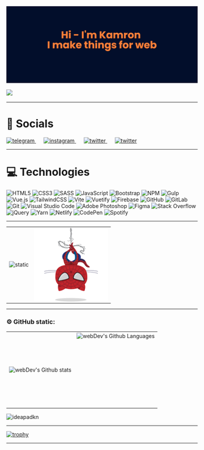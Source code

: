 <img src="img/banner.png" alt="bg">

![](https://readme-typing-svg.herokuapp.com?font=Montserrat&color=coral&lines=I'm+a+Vue+JS+Developer)

---

# 🤝 Socials

<a style="margin-right: 20px" href="https://t.me/kn6429" target="_blank">
  <img width="40px" src="https://upload.wikimedia.org/wikipedia/commons/thumb/8/83/Telegram_2019_Logo.svg/1200px-Telegram_2019_Logo.svg.png" alt="telegram">
</a>
<a style="margin-right: 20px" href="https://www.instagram.com/_ideapad/" target="_blank">
  <img width="40px" src="https://play-lh.googleusercontent.com/VRMWkE5p3CkWhJs6nv-9ZsLAs1QOg5ob1_3qg-rckwYW7yp1fMrYZqnEFpk0IoVP4LM" alt="instagram">
</a>
<a style="margin-right: 20px" href="https://twitter.com/_ideapad_" target="_blank">
  <img width="40px" src="https://upload.wikimedia.org/wikipedia/commons/thumb/6/6f/Logo_of_Twitter.svg/1200px-Logo_of_Twitter.svg.png" alt="twitter">
</a>
<a style="margin-right: 20px" href="https://leetcode.com/ideapadkn/" target="_blank">
  <img width="40px" src="https://lh3.googleusercontent.com/p/AF1QipNZ7B52y87FgrIfurO5gCBdBLvOQjbXZf88b6Up=s1360-w1360-h1020" alt="twitter">
</a>

---

# 💻 Technologies

![HTML5](https://img.shields.io/badge/html5-%23E34F26.svg?style=for-the-badge&logo=html5&logoColor=white)
![CSS3](https://img.shields.io/badge/css3-%231572B6.svg?style=for-the-badge&logo=css3&logoColor=white)
![SASS](https://img.shields.io/badge/SASS-hotpink.svg?style=for-the-badge&logo=SASS&logoColor=white)
![JavaScript](https://img.shields.io/badge/javascript-%23323330.svg?style=for-the-badge&logo=javascript&logoColor=%23F7DF1E)
![Bootstrap](https://img.shields.io/badge/bootstrap-%238511FA.svg?style=for-the-badge&logo=bootstrap&logoColor=white)
![NPM](https://img.shields.io/badge/NPM-%23CB3837.svg?style=for-the-badge&logo=npm&logoColor=white)
![Gulp](https://img.shields.io/badge/GULP-%23CF4647.svg?style=for-the-badge&logo=gulp&logoColor=white)
![Vue.js](https://img.shields.io/badge/vuejs-%2335495e.svg?style=for-the-badge&logo=vuedotjs&logoColor=%234FC08D)
![TailwindCSS](https://img.shields.io/badge/tailwindcss-%2338B2AC.svg?style=for-the-badge&logo=tailwind-css&logoColor=white)
![Vite](https://img.shields.io/badge/vite-%23646CFF.svg?style=for-the-badge&logo=vite&logoColor=white)
![Vuetify](https://img.shields.io/badge/Vuetify-1867C0?style=for-the-badge&logo=vuetify&logoColor=AEDDFF)
![Firebase](https://img.shields.io/badge/firebase-%23039BE5.svg?style=for-the-badge&logo=firebase)
![GitHub](https://img.shields.io/badge/github-%23121011.svg?style=for-the-badge&logo=github&logoColor=white)
![GitLab](https://img.shields.io/badge/gitlab-%23181717.svg?style=for-the-badge&logo=gitlab&logoColor=white)
![Git](https://img.shields.io/badge/git-%23F05033.svg?style=for-the-badge&logo=git&logoColor=white)
![Visual Studio Code](https://img.shields.io/badge/Visual%20Studio%20Code-0078d7.svg?style=for-the-badge&logo=visual-studio-code&logoColor=white)
![Adobe Photoshop](https://img.shields.io/badge/adobe%20photoshop-%2331A8FF.svg?style=for-the-badge&logo=adobe%20photoshop&logoColor=white)
![Figma](https://img.shields.io/badge/figma-%23F24E1E.svg?style=for-the-badge&logo=figma&logoColor=white)
![Stack Overflow](https://img.shields.io/badge/-Stackoverflow-FE7A16?style=for-the-badge&logo=stack-overflow&logoColor=white)
![jQuery](https://img.shields.io/badge/jquery-%230769AD.svg?style=for-the-badge&logo=jquery&logoColor=white)
![Yarn](https://img.shields.io/badge/yarn-%232C8EBB.svg?style=for-the-badge&logo=yarn&logoColor=white)
![Netlify](https://img.shields.io/badge/netlify-%23000000.svg?style=for-the-badge&logo=netlify&logoColor=#00C7B7)
![CodePen](https://img.shields.io/badge/CodePen-white?style=for-the-badge&logo=codepen&logoColor=black)
![Spotify](https://img.shields.io/badge/Spotify-1ED760?style=for-the-badge&logo=spotify&logoColor=white)



---

<table>
  <tr> 
    <td>
      <img align="left" src="https://github-readme-stats.vercel.app/api?username=ideapadkn&theme=holi&show_icons=true" alt="static">
    </td>
    <td>
      <img height="195px" align="right" src="img/spidertocat.png" alt="spidercat 1">
    </td>
  </tr>
</table>

---

### ⚙️ GitHub static:

<table>
  <tr>
    <td>
      <img align="left" src="http://github-readme-streak-stats.herokuapp.com?user=ideapadkn&theme=dark&background=000000" alt="webDev's Github stats" />
    </td>
    <td>
      <img height="195px" align="right" alt="webDev's Github Languages" src="https://github-readme-stats-sigma-five.vercel.app/api/top-langs/?username=ideapadkn&layout=compact&theme=vision-friendly-dark" />
    </td>
  </tr>
</table>


<p align="left"><img src="https://komarev.com/ghpvc/?username=ideapadkn&label=Profile%20views&color=0e75b6&style=flat" alt="ideapadkn"/></p>

---

[![trophy](https://github-profile-trophy.vercel.app/?username=ideapadkn&theme=onedark)](https://github.com/ideapadkn)

---

<!--
**ideapadkn/ideapadkn** is a ✨ _special_ ✨ repository because its `README.md` (this file) appears on your GitHub profile.

Here are some ideas to get you started:

- 🔭 I’m currently working on ...
- 🌱 I’m currently learning ...
- 👯 I’m looking to collaborate on ...
- 🤔 I’m looking for help with ...
- 💬 Ask me about ...
- 📫 How to reach me: ...
- 😄 Pronouns: ...
- ⚡ Fun fact: ...
-->

<!-- <h1 align="center">Привет 👋, меня зовут Камрон</h1>
<h3 align="center">увлеченный фронтенд-разработчик из Индии</h3>


<p align="left"> <a href="https:/ /github.com/ryo-ma/github-profile-trophy"><img src="https://github-profile-trophy.vercel.app/?username=ideapadkn" alt="ideapadkn" /></a > </p>

<h3 align="left">Свяжитесь со мной:</h3>
<p align="left">
<a href="https://instagram.com/_ideapad" target="blank"><img align="center" src="https://raw.githubusercontent.com/rahuldkjain/github-profile-readme-generator/master/src/images/icons/Social/ instagram.svg" alt="_ideapad" height="30" width="40" /></a>
<a href="https://www.leetcode.com/ideapadkn" target="blank"><img align="center" src="https://raw.githubusercontent.com/rahuldkjain/github-profile-readme -generator/master/src/images/icons/Social/leet-code.svg" alt="ideapadkn" height="30" width="40" /></a> </p> <h3 align=
"

left ">Языки и инструменты:</h3>
<p align="left"> <a href="https://getbootstrap.com" target="_blank" rel="noreferrer"> <img src="https://raw.githubusercontent.com/devicons/devicon /master/icons/bootstrap/bootstrap-plain-wordmark.svg" alt="bootstrap" width="40" height="40"/> </a> <a href="https://www.w3schools.com /css/" target="_blank" rel="noreferrer"> <img src="https://raw.githubusercontent.com/devicons/devicon/master/icons/css3/css3-original-wordmark.svg" alt= "css3" width="40" height="40"/> </a> <a href="https://www.figma.com/" target="_blank" rel="noreferrer"> <img src="https://www.vectorlogo.zone/logos/figma/figma-icon.svg" alt="figma" width="40" height ="40"/> </a> <a href="https://firebase.google.com/" target="_blank" rel="noreferrer"> <img src="https://www.vectorlogo. zone/logos/firebase/firebase-icon.svg" alt="firebase" width="40" height="40"/> </a> <a href="https://git-scm.com/" цель ="_blank" rel="noreferrer"> <img src="https://www.vectorlogo.zone/logos/git-scm/git-scm-icon.svg" alt="git" width="40" height="40"/> </a> <a href="https://gulpjs.com" target="_blank" rel="noreferrer"> <img src ="https://raw.githubusercontent.com/devicons/devicon/master/icons/gulp/gulp-plain.svg" alt="gulp" width="40" height="40"/> </a> < a href="https://www.w3.org/html/" target="_blank" rel="noreferrer"> <img src="https://raw.githubusercontent.com/devicons/devicon/master/icons /html5/html5-original-wordmark.svg" alt="html5" width="40" height="40"/> </a> <a href="https://developer.mozilla.org/en-US/docs/Web/JavaScript" target="_blank" rel="noreferrer"> <img src="https://raw.githubusercontent.com/devicons/devicon/master/icons/javascript/javascript- original.svg" alt="javascript" width="40" height="40"/> </a> <a href="https://materializecss.com/" target="_blank" rel="noreferrer"> <img src="https://raw.githubusercontent.com/prplx/svg-logos/5585531d45d294869c4eaab4d7cf2e9c167710a9/svg/materialize.svg" alt="materialize" width="40" height="40"/> </a> <a href="https://www.photoshop.com/en" target="_blank" rel="noreferrer"> <img src="https://raw.githubusercontent.com/devicons/devicon/master/icons/photoshop/photoshop-line.svg" alt="photoshop" width="40" height="40"/> </a> <a href="https:// sass-lang.com" target="_blank" rel="noreferrer"> <img src="https://raw.githubusercontent.com/devicons/devicon/master/icons/sass/sass-original.svg" alt= "sass" width="40" height="40"/> </a> <a href="https://tailwindcss.com/" target="_blank" rel="noreferrer"> <img src="https ://www.vectorlogo.zone/logos/tailwindcss/tailwindcss-icon.svg" alt="tailwind" width="40" height="40"/> </a> <a href="https://vuejs.org/" target="_blank" rel="noreferrer"> <img src="https://raw.githubusercontent.com/devicons/devicon/master/icons/vuejs/vuejs-original-wordmark.svg" alt="vuejs" width="40" height="40"/> </ a> <a href="https://vuetifyjs.com/en/" target="_blank" rel="noreferrer"> <img src="https://bestofjs.org/logos/vuetify.svg" alt= "vuetify" ширина="40" высота="40"/> </a> </p>org/" target="_blank" rel="noreferrer"> <img src="https://raw.githubusercontent.com/devicons/devicon/master/icons/vuejs/vuejs-original-wordmark.svg" alt=" vuejs" width="40" height="40"/> </a> <a href="https://vuetifyjs.com/en/" target="_blank" rel="noreferrer"> <img src=" https://bestofjs.org/logos/vuetify.svg" alt="vuetify" width="40" height="40"/> </a> </p>org/" target="_blank" rel="noreferrer"> <img src="https://raw.githubusercontent.com/devicons/devicon/master/icons/vuejs/vuejs-original-wordmark.svg" alt=" vuejs" width="40" height="40"/> </a> <a href="https://vuetifyjs.com/en/" target="_blank" rel="noreferrer"> <img src=" https://bestofjs.org/logos/vuetify.svg" alt="vuetify" width="40" height="40"/> </a> </p>com/en/" target="_blank" rel="noreferrer"> <img src="https://bestofjs.org/logos/vuetify.svg" alt="vuetify" width="40" height="40" /> </a> </p>com/en/" target="_blank" rel="noreferrer"> <img src="https://bestofjs.org/logos/vuetify.svg" alt="vuetify" width="40" height="40" /> </a> </p>

<p><img align="left" src="https://github-readme-stats.vercel.app/api/top-langs?username=ideapadkn&show_icons=true&locale=en&layout=compact" alt="ideapadkn" /> </p>

<p> <img align="center" src="https://github-readme-stats.vercel.app/api?username=ideapadkn&show_icons=true&locale=en" alt="ideapadkn" /> </p> -->
